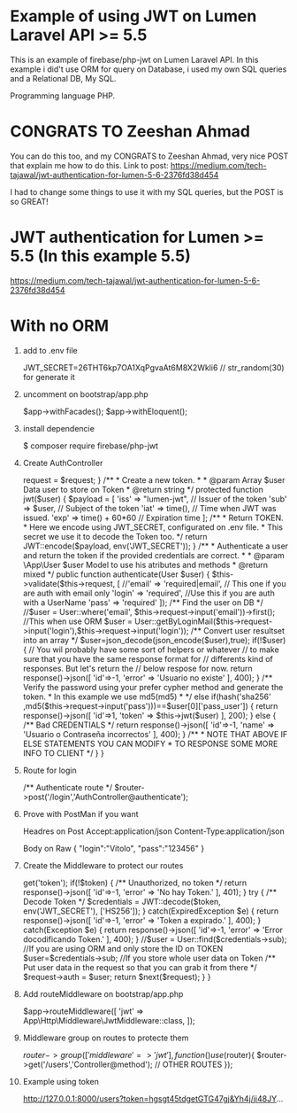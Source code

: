 # Example of using JWT on Lumen Laravel API >= 5.5

This is an example of firebase/php-jwt on Lumen Laravel API.
In this example i did't use ORM for query on Database,
i used my own SQL queries and a Relational DB, My SQL.

Programming language PHP.

# CONGRATS TO Zeeshan Ahmad

You can do this too, and my CONGRATS to Zeeshan Ahmad, very nice POST that explain me how to do this.
Link to post: https://medium.com/tech-tajawal/jwt-authentication-for-lumen-5-6-2376fd38d454

I had to change some things to use it with my SQL queries, but the POST is so GREAT!

# JWT authentication for Lumen >= 5.5 (In this example 5.5)
https://medium.com/tech-tajawal/jwt-authentication-for-lumen-5-6-2376fd38d454

# With no ORM
1. add to .env file
	
	JWT_SECRET=26THT6kp7OA1XqPgvaAt6M8X2Wkli6 // str_random(30) for generate it

2. uncomment on bootstrap/app.php

	$app->withFacades();
	$app->withEloquent();

3. install dependencie

	$ composer require firebase/php-jwt

4. Create AuthController

	<?php

	namespace App\Http\Controllers;

	use Validator;
	use App\User;
	use Firebase\JWT\JWT;
	use Illuminate\Http\Request;
	use Firebase\JWT\ExpiredException;

	class AuthController extends Controller
	{
		 /**
		  * The request instance.
		  *
		  * @var \Illuminate\Http\Request
		  */
		 private $request;

		 /**
		  * Create a new controller instance.
		  * 
		  * @param  \Illuminate\Http\Request  $request
		  *
		  * @return void
		  */
		 public function __construct(Request $request){
		     $this->request = $request;
		 }

		 /**
		  * Create a new token.
		  * 
		  * @param  Array $user Data user to store on Token
		  * @return string
		  */
		 protected function jwt($user)
		 {
		     $payload =
		     [
		         'iss' => "lumen-jwt", // Issuer of the token
		         'sub' => $user, // Subject of the token
		         'iat' => time(), // Time when JWT was issued. 
		         'exp' => time() + 60*60 // Expiration time
		     ];
		     
		     /**
		      * Return TOKEN.
		      * Here we encode using JWT_SECRET, configurated on .env file.
		      * This secret we use it to decode the Token too.
		      */
		     return JWT::encode($payload, env('JWT_SECRET'));
		 } 

		 /**
		  * Authenticate a user and return the token if the provided credentials are correct.
		  * 
		  * @param  \App\User $user Model to use his atributes and methods 
		  * @return mixed
		  */
		 public function authenticate(User $user)
		 {
		     $this->validate($this->request,
		     [
		         //'email'     => 'required|email', // This one if you are auth with email only
		         'login'     => 'required', //Use this if you are auth with a UserName
		         'pass'  => 'required'
		     ]);
		     /** Find the user on DB */
		     //$user = User::where('email', $this->request->input('email'))->first(); //This when use ORM
		     $user = User::getByLoginMail($this->request->input('login'),$this->request->input('login'));
		     /** Convert user resultset into an array */
		     $user=json_decode(json_encode($user),true);
		     if(!$user)
		     {
		         // You wil probably have some sort of helpers or whatever
		         // to make sure that you have the same response format for
		         // differents kind of responses. But let's return the 
		         // below respose for now.
		         return response()->json([
		             'id'=>-1,
		             'error' => 'Usuario no existe'
		         ], 400);
		     }
		     /** Verify the password using your prefer cypher method and generate the token.
		      * In this example we use md5(md5) 
		      * 
		     */
		     else if(hash('sha256' ,md5($this->request->input('pass')))==$user[0]['pass_user'])
		     {
		         return response()->json([
		             'id'=>1,
		             'token' => $this->jwt($user)
		         ], 200);
		     }
		     else
		     {
		         /** Bad CREDENTIALS */
		         return response()->json([
		             'id'=>-1,
		             'name' => 'Usuario o Contraseña incorrectos'
		         ], 400);
		     }

		     /**
		      * NOTE THAT ABOVE IF ELSE STATEMENTS YOU CAN MODIFY
		      * TO RESPONSE SOME MORE INFO TO CLIENT
		      */
		     
		 }
	}

5. Route for login

	/** Authenticate route */
	$router->post('/login','AuthController@authenticate');

6. Prove with PostMan if you want

	Headres on Post
	Accept:application/json
	Content-Type:application/json

	Body on Raw
	{
		"login":"Vitolo",
		"pass":"123456"
	}

7. Create the Middleware to protect our routes

	<?php
	namespace App\Http\Middleware;
	use Closure;
	use Exception;
	use App\User; // Model we are using VERY IMPORTANT TO CONFIGURE THIS IF YOU NEED
	use Firebase\JWT\JWT;
	use Firebase\JWT\ExpiredException;

	class JwtMiddleware
	{
		 public function handle($request, Closure $next, $guard = null)
		 {
		     /** Get Token with GET input */
		     $token = $request->get('token');
		     
		     if(!$token) {
		         /** Unauthorized, no token */
		         return response()->json([
		             'id'=>-1,
		             'error' => 'No hay Token.'
		         ], 401);
		     }
		     try {
		         /** Decode Token */
		         $credentials = JWT::decode($token, env('JWT_SECRET'), ['HS256']);
		     } catch(ExpiredException $e) {
		         return response()->json([
		             'id'=>-1,
		             'error' => 'Token a expirado.'
		         ], 400);
		     } catch(Exception $e) {
		         return response()->json([
		             'id'=>-1,
		             'error' => 'Error docodificando Token.'
		         ], 400);
		     }
		     //$user = User::find($credentials->sub); //If you are using ORM and only store the ID on TOKEN
		     $user=$credentials->sub; //If you store whole user data on Token 
		     /** Put user data in the request so that you can grab it from there */
		     $request->auth = $user;
		     return $next($request);
		 }
	}

8. Add routeMiddleware on bootstrap/app.php

	$app->routeMiddleware([
    	'jwt' => App\Http\Middleware\JwtMiddleware::class,
	]);

9. Middleware group on routes to protecte them

	$router->group(['middleware' => 'jwt'],function() use ($router){
			$router->get('/users','Controller@method');
			// OTHER ROUTES
    });

10. Example using token

	http://127.0.0.1:8000/users?token=hgsgt45tdgetGTG47gj&Yh4j/ji48JY...